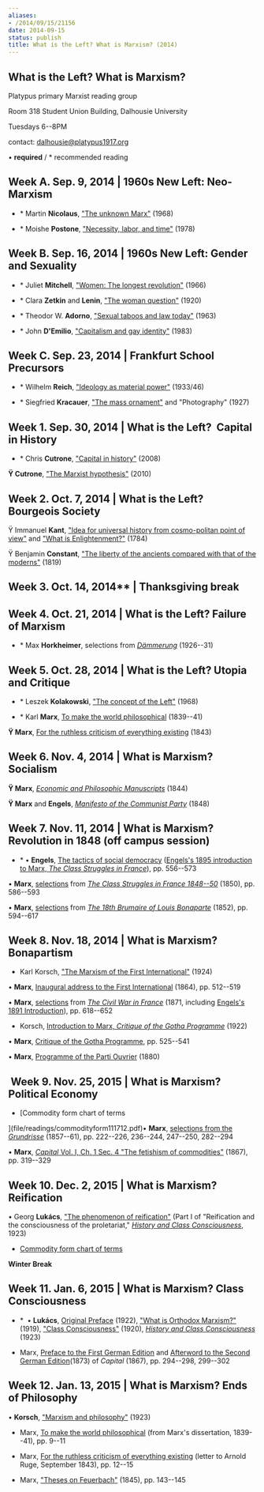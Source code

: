 ```yaml
---
aliases:
- /2014/09/15/21156
date: 2014-09-15
status: publish
title: What is the Left? What is Marxism? (2014)
---
```


## What is the Left? What is Marxism?

Platypus primary Marxist reading group

Room 318 Student Union Building, Dalhousie University

Tuesdays 6--8PM

contact: dalhousie@platypus1917.org

• **required** / * recommended reading

## Week A. Sep. 9, 2014 | 1960s New Left: Neo-Marxism

* \*  Martin **Nicolaus**, ["The unknown Marx"](file/readings/readings/nicolausmartin_unknownmarx_nlr48.pdf) (1968)

* \*  Moishe **Postone**, ["Necessity, labor, and time"](file/readings/readings/postone_necessitylabortimemarx1978.pdf) (1978)

## Week B. Sep. 16, 2014 | 1960s New Left: Gender and Sexuality

* \*  Juliet **Mitchell**, ["Women: The longest revolution"](file/readings/readings/mitchelljuliet_womenlongestrevolution_nlr40.pdf) (1966)

* \*  Clara **Zetkin** and **Lenin**, ["The woman question"](http://www.marxists.org/archive/zetkin/1920/lenin/zetkin1.htm) (1920)

* \*  Theodor W. **Adorno**, ["Sexual taboos and law today"](file/readings/readings/adorno_sexualtaboostoday.pdf) (1963)

* \*  John **D'Emilio**, ["Capitalism and gay identity"](file/readings/readings/demilio_captialismgayid.pdf) (1983)

## Week C. Sep. 23, 2014 | Frankfurt School Precursors

* \*  Wilhelm **Reich**, ["Ideology as material power"](file/readings/readings/reichwilhelm_fascistpsychology.pdf) (1933/46)

* \*  Siegfried **Kracauer**, ["The mass ornament"](file/readings/readings/kracauer_massornament.pdf) and "Photography" (1927)

## Week 1. Sep. 30, 2014 | What is the Left?  Capital in History

* \*  Chris **Cutrone**, ["Capital in history"](/2008/10/01/capital-in-history-the-need-for-a-marxian-philosophy-of-history-of-the-left/) (2008)

**Ÿ Cutrone**, ["The Marxist hypothesis"](/2010/11/06/the-marxist-hypothesis-a-response-to-alain-badous-communist-hypothesis/) (2010)

## Week 2. Oct. 7, 2014 | What is the Left? Bourgeois Society

Ÿ Immanuel **Kant**, ["Idea for universal history from cosmo-politan point of view"](http://www.marxists.org/reference/subject/ethics/kant/universal-history.htm) and ["What is Enlightenment?"](http://www.marxists.org/reference/subject/ethics/kant/enlightenment.htm) (1784)

Ÿ Benjamin **Constant**, ["The liberty of the ancients compared with that of the moderns"](/file/readings/constant_liberty.pdf) (1819)

## Week 3. Oct. 14, 2014** | **Thanksgiving break**

## Week 4. Oct. 21, 2014 | What is the Left? Failure of Marxism

* \*  Max **Horkheimer**, selections from *[*Dämmerung*](file/readings/readings/horkheimer_dawnex.pdf)* (1926--31)

## Week 5. Oct. 28, 2014 | What is the Left? Utopia and Critique

* \*  Leszek **Kolakowski**, ["The concept of the Left"](file/readings/readings/kolakowskileszek_conceptleft1968.pdf) (1968)

* \*  Karl **Marx**, [To make the world philosophical](/file/readings/marx_earlyphilosophicalcritique_mereader9-15.pdf) (1839--41)

**Ÿ Marx**, [For the ruthless criticism of everything existing](/file/readings/marx_earlyphilosophicalcritique_mereader9-15.pdf) (1843)

## Week 6. Nov. 4, 2014 | What is Marxism? Socialism

**Ÿ Marx**, [*Economic and Philosophic Manuscripts*](file/readings/readings/marx_pe1844.pdf) (1844)

**Ÿ Marx** and **Engels**, [*Manifesto of the Communist Party*](http://www.marxists.org/archive/marx/works/1848/communist-manifesto/) (1848)

## Week 7. Nov. 11, 2014 | What is Marxism? Revolution in 1848 (off campus session)

* \* • **Engels**, [The tactics of social democracy](file/readings/engels_tacticssocialdemocracy1895_mereader556-573.pdf) ([Engels's 1895 introduction to Marx, *The Class Struggles in France*](http://www.marxists.org/archive/marx/works/1895/03/06.htm)), pp. 556--573

• **Marx**, [selections](file/readings/marx_francestrugglesex.pdf) from *[The Class Struggles in France 1848--50](http://www.marxists.org/archive/marx/works/1850/class-struggles-france/index.htm)* (1850), pp. 586--593

• **Marx**, [selections](file/readings/marx_18thbrumaire.pdf) from *[The 18th Brumaire of Louis Bonaparte](http://www.marxists.org/archive/marx/works/1852/18th-brumaire/index.htm)* (1852), pp. 594--617

## Week 8. Nov. 18, 2014 | What is Marxism? Bonapartism

* Karl Korsch, ["The Marxism of the First International"](http://www.marxists.org/archive/korsch/1924/first-international.htm) (1924)

• **Marx**, [Inaugural address to the First International](http://www.marxists.org/archive/marx/works/1864/10/27.htm) (1864), pp. 512--519

• **Marx**, [selections](file/readings/marx_pariscommunetuckeredpress.pdf) from *[The Civil War in France](http://www.marxists.org/archive/marx/works/1871/civil-war-france/index.htm)* (1871, including [Engels's 1891 Introduction](http://www.marxists.org/archive/marx/works/1871/civil-war-france/postscript.htm)), pp. 618--652

* Korsch, [Introduction to Marx, *Critique of the Gotha Programme*](http://www.marxists.org/archive/korsch/1922/gotha.htm) (1922)

• **Marx**, [Critique of the Gotha Programme](http://www.marxists.org/archive/marx/works/1875/gotha/index.htm), pp. 525--541

• **Marx**, [Programme of the Parti Ouvrier](http://www.marxists.org/archive/marx/works/1880/05/parti-ouvrier.htm) (1880)

##  Week 9. Nov. 25, 2015 | What is Marxism? Political Economy

* [Commodity form chart of terms

](file/readings/commodityform111712.pdf)• **Marx**, [selections from the *Grundrisse*](file/readings/readings/marx_grundrisseex.pdf) (1857--61), pp. 222--226, 236--244, 247--250, 282--294

• **Marx**, [*Capital* Vol. I, Ch. 1 Sec. 4 "The fetishism of commodities"](http://www.marxists.org/archive/marx/works/1867-c1/ch01.htm#S4) (1867), pp. 319--329

## Week 10. Dec. 2, 2015 | What is Marxism? Reification

• Georg **Lukács**, ["The phenomenon of reification"](file/readings/readings/lukacs_reification.pdf) (Part I of "Reification and the consciousness of the proletariat," [*History and Class Consciousness*](http://www.amazon.com/History-Class-Consciousness-Georg-Luk%C3%A1cs/dp/0262620200/sr=1-1/qid=1170622606/ref=pd_bbs_sr_1/102-9337918-8790515?ie=UTF8&s=books), 1923)

* [Commodity form chart of terms](file/readings/commodityform111712.pdf)

**Winter Break**

## Week 11. Jan. 6, 2015 | What is Marxism? Class Consciousness

* \*  • **Lukács**, [Original Preface](http://www.marxists.org/archive/lukacs/works/history/preface-1922.htm) (1922), ["What is Orthodox Marxism?"](http://www.marxists.org/archive/lukacs/works/history/orthodox.htm) (1919), ["Class Consciousness"](http://www.marxists.org/archive/lukacs/works/history/lukacs3.htm) (1920), [*History and Class Consciousness*](http://www.amazon.com/History-Class-Consciousness-Georg-Luk%C3%A1cs/dp/0262620200/sr=1-1/qid=1170622606/ref=pd_bbs_sr_1/102-9337918-8790515?ie=UTF8&s=books) (1923)

* Marx, [Preface to the First German Edition](http://www.marxists.org/archive/marx/works/1867-c1/p1.htm%20target=) and [Afterword to the Second German Edition](http://www.marxists.org/archive/marx/works/1867-c1/p3.htm)(1873) of *Capital* (1867), pp. 294--298, 299--302

## Week 12. Jan. 13, 2015 | What is Marxism? Ends of Philosophy

• **Korsch**, ["Marxism and philosophy"](file/readings/korsch_marxismandphilosophy.pdf) (1923)

* Marx, [To make the world philosophical](file/readings/marx_earlyphilosophicalcritique_mereader9-151.pdf) (from Marx's dissertation, 1839--41), pp. 9--11

* Marx, [For the ruthless criticism of everything existing](file/readings/marx_earlyphilosophicalcritique_mereader9-151.pdf) (letter to Arnold Ruge, September 1843), pp. 12--15

* Marx, ["Theses on Feuerbach"](http://www.marxists.org/archive/marx/works/1845/theses/theses.htm) (1845), pp. 143--145
